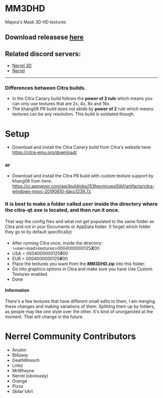 # MM3DHD
Majora's Mask 3D HD textures

## Download releasese [here](https://github.com/DeathWrench/MM3DHD/releases/)

## Related discord servers:
* [Nerrel 3D](https://discord.gg/YgspcmS)
* [Nerrel](https://discord.gg/BBre2vJ)
__________________________________________________________________________________________________________________________________
### Differences between Citra builds.
* In the Citra Canary build follows the **power of 2 rule** which means you can only use textures that are 2x, 4x, 8x and 16x.
* The khang06 PR build does not abide by **power of 2** rule which means textures can be any resolution. This build is outdated though.

# Setup
* Download and install the Citra Canary build from Citra's website here:
https://citra-emu.org/download/
### or
* Download and install the Citra PR build with custom texture support by khang06 from here: https://ci.appveyor.com/api/buildjobs/j53hpvmruwsl5jbf/artifacts/citra-windows-msvc-20190810-dacc1239.7z
### It is best to make a folder called *user* inside the directory where the **citra-qt.exe** is located, and then run it once.  
#### 
That way the config files and what not get populated to the same folder as Citra and not in your Documents or AppData folder. (I forget which folder they go to by default specifically)
####
* After running Citra once, inside the directory: >user>load>textures>0004000000125***X***00
* USA = 0004000000125***5***00
* EUR = 0004000000125***6***00
* Place the textures you want from the ***MM3DHD.zip*** into this folder.
* Go into graphics options in Citra and make sure you have Use Custom Textures enabled. 
* Done

#### Information
There's a few textures that have different small edits to them, I am merging these changes and making variations of them. Splitting them up by folders, as people may like one style over the other. It's kind of unorganized at the moment. That will change in the future.

# Nerrel Community Contributors
* Anutim
* Bl4zerp
* DeathWrench
* Linkz
* MrWheyne
* Nerrel (obviously)
* Orange
* Pizza
* Skilar'sArt
